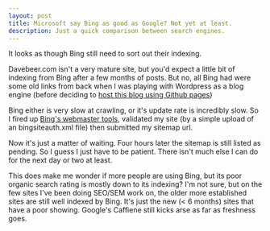 ```yaml
---
layout: post
title: Microsoft say Bing as good as Google? Not yet at least.
description: Just a quick comparison between search engines.
---
```

It looks as though Bing still need to sort out their indexing.

Davebeer.com isn't a very mature site, but you'd expect a little bit of indexing from Bing after a few months of posts. But no, all Bing had were some old links from back when I was playing with Wordpress as a blog engine (before deciding to [host this blog using Github pages](http://davebeer.com/posts/my-first-post/))

Bing either is very slow at crawling, or it's update rate is incredibly slow. So I fired up <a href="http://www.bing.com/toolbox/webmaster/" rel="nofollow">Bing's webmaster tools</a>, validated my site (by a simple upload of an bingsiteauth.xml file) then submitted my sitemap url.

Now it's just a matter of waiting. Four hours later the sitemap is still listed as pending. So I guess I just have to be patient. There isn't much else I can do for the next day or two at least.

This does make me wonder if more people are using Bing, but its poor organic search rating is mostly down to its indexing? I'm not sure, but on the few sites I've been doing SEO/SEM work on, the older more established sites are still well indexed by Bing. It's just the new (< 6 months) sites that have a poor showing. Google's Caffiene still kicks arse as far as freshness goes.

